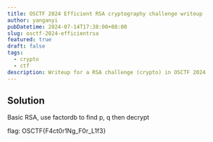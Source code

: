```yaml
---
title: OSCTF 2024 Efficient RSA cryptography challenge writeup
author: yanganyi
pubDatetime: 2024-07-14T17:38:00+08:00
slug: osctf-2024-efficientrsa
featured: true
draft: false
tags:
  - crypto
  - ctf
description: Writeup for a RSA challenge (crypto) in OSCTF 2024
---
```



## Solution

Basic RSA, use factordb to find p, q then decrypt

flag: OSCTF{F4ct0r1Ng_F0r_L1f3}